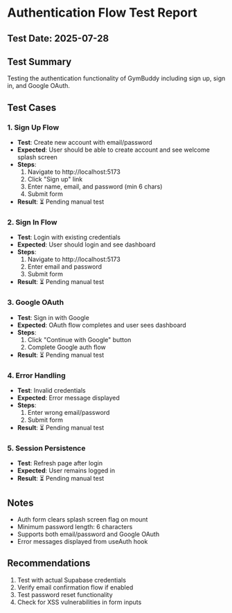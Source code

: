 # Authentication Flow Test Report

## Test Date: 2025-07-28

## Test Summary
Testing the authentication functionality of GymBuddy including sign up, sign in, and Google OAuth.

## Test Cases

### 1. Sign Up Flow
- **Test**: Create new account with email/password
- **Expected**: User should be able to create account and see welcome splash screen
- **Steps**:
  1. Navigate to http://localhost:5173
  2. Click "Sign up" link
  3. Enter name, email, and password (min 6 chars)
  4. Submit form
- **Result**: ⏳ Pending manual test

### 2. Sign In Flow  
- **Test**: Login with existing credentials
- **Expected**: User should login and see dashboard
- **Steps**:
  1. Navigate to http://localhost:5173
  2. Enter email and password
  3. Submit form
- **Result**: ⏳ Pending manual test

### 3. Google OAuth
- **Test**: Sign in with Google
- **Expected**: OAuth flow completes and user sees dashboard
- **Steps**:
  1. Click "Continue with Google" button
  2. Complete Google auth flow
- **Result**: ⏳ Pending manual test

### 4. Error Handling
- **Test**: Invalid credentials
- **Expected**: Error message displayed
- **Steps**:
  1. Enter wrong email/password
  2. Submit form
- **Result**: ⏳ Pending manual test

### 5. Session Persistence
- **Test**: Refresh page after login
- **Expected**: User remains logged in
- **Result**: ⏳ Pending manual test

## Notes
- Auth form clears splash screen flag on mount
- Minimum password length: 6 characters
- Supports both email/password and Google OAuth
- Error messages displayed from useAuth hook

## Recommendations
1. Test with actual Supabase credentials
2. Verify email confirmation flow if enabled
3. Test password reset functionality
4. Check for XSS vulnerabilities in form inputs